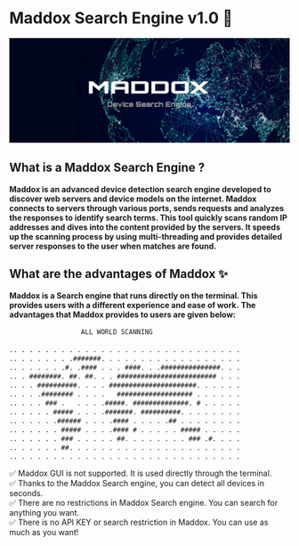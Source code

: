 # Maddox Search Engine v1.0 🔎
![banner image](https://github.com/anezatra/maddox/blob/main/banner.jpg)
## What is a Maddox Search Engine ?
**Maddox is an advanced device detection search engine developed to discover web servers and device models on the internet. Maddox connects to servers through various ports, sends requests and analyzes the responses to identify search terms. This tool quickly scans random IP addresses and dives into the content provided by the servers. It speeds up the scanning process by using multi-threading and provides detailed server responses to the user when matches are found.**
## What are the advantages of Maddox ✨
**Maddox is a Search engine that runs directly on the terminal. This provides users with a different experience and ease of work.**
**The advantages that Maddox provides to users are given below:**

```
                  ALL WORLD SCANNING
                  
.. . . . . . . . . . . . . . . . . . . . . . . . . . . . . 
.. . . . . . . .#######. . . . . . . . . . . . . . . . . . 
.. . . . . . .#. .#### . . . ####. . .###############. . .
.. . ########. ##. ##. . . ######################### . . .
.. . . ##########. . . . ######################. . . . . .
.. . . .######## . . . .   ################### . . . . . .
.. . . . ### .   . . . .#####. ##############. # . . . . .
.. . . . . ##### . . . .#######. ##########. . . . . . . .
.. . . . . .###### . . . .#### . . . . .## . . . . . . . .
.. . . . . . ##### . . . .#### # . . . . . ##### . . . . .
.. . . . . . ### . . . . . ##. . . . . . . . ### .#. . . .
.. . . . . . ##. . . . . . . . . . . . . . . . . . . . . .
.. . . . . . . . . . . . . . . . . . . . . . . . . . . . .
```

✅ Maddox GUI is not supported. It is used directly through the terminal. <br>
✅ Thanks to the Maddox Search engine, you can detect all devices in seconds. <br>
✅ There are no restrictions in Maddox Search engine. You can search for anything you want. <br>
✅ There is no API KEY or search restriction in Maddox. You can use as much as you want! <br>


